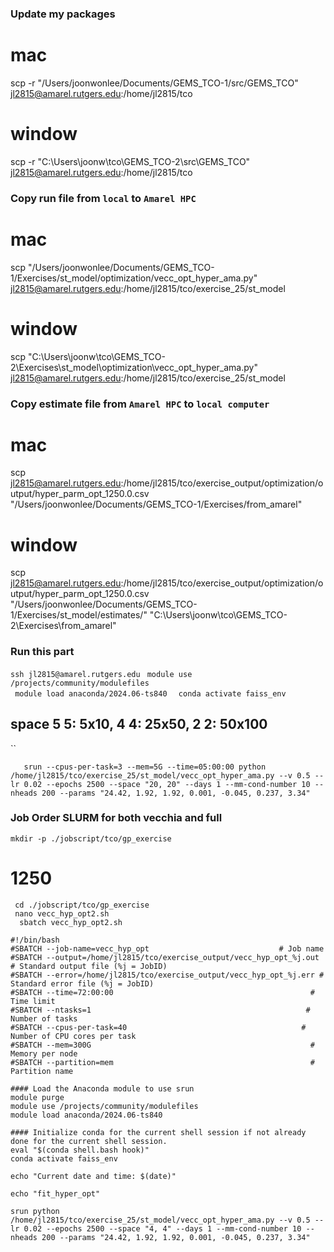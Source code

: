 ### Update my packages
# mac
scp -r "/Users/joonwonlee/Documents/GEMS_TCO-1/src/GEMS_TCO" jl2815@amarel.rutgers.edu:/home/jl2815/tco

# window
scp -r "C:\Users\joonw\tco\GEMS_TCO-2\src\GEMS_TCO" jl2815@amarel.rutgers.edu:/home/jl2815/tco 

### Copy run file from ```local``` to ```Amarel HPC```
# mac

scp "/Users/joonwonlee/Documents/GEMS_TCO-1/Exercises/st_model/optimization/vecc_opt_hyper_ama.py" jl2815@amarel.rutgers.edu:/home/jl2815/tco/exercise_25/st_model

# window

scp "C:\Users\joonw\tco\GEMS_TCO-2\Exercises\st_model\optimization\vecc_opt_hyper_ama.py" jl2815@amarel.rutgers.edu:/home/jl2815/tco/exercise_25/st_model


### Copy estimate file from ```Amarel HPC``` to ```local computer```

# mac
scp jl2815@amarel.rutgers.edu:/home/jl2815/tco/exercise_output/optimization/output/hyper_parm_opt_1250.0.csv "/Users/joonwonlee/Documents/GEMS_TCO-1/Exercises/from_amarel"


# window
scp jl2815@amarel.rutgers.edu:/home/jl2815/tco/exercise_output/optimization/output/hyper_parm_opt_1250.0.csv "/Users/joonwonlee/Documents/GEMS_TCO-1/Exercises/st_model/estimates/"  "C:\\Users\\joonw\\tco\\GEMS_TCO-2\\Exercises\\from_amarel"


### Run this part
```ssh jl2815@amarel.rutgers.edu```
```  module use /projects/community/modulefiles  ```           
```  module load anaconda/2024.06-ts840  ``` 
```  conda activate faiss_env   ```


## space 5 5: 5x10, 4 4: 25x50, 2 2: 50x100
``

```    srun --cpus-per-task=3 --mem=5G --time=05:00:00 python /home/jl2815/tco/exercise_25/st_model/vecc_opt_hyper_ama.py --v 0.5 --lr 0.02 --epochs 2500 --space "20, 20" --days 1 --mm-cond-number 10 --nheads 200 --params "24.42, 1.92, 1.92, 0.001, -0.045, 0.237, 3.34" ```


### Job Order SLURM for both vecchia and full
```mkdir -p ./jobscript/tco/gp_exercise```     

# 1250

```  cd ./jobscript/tco/gp_exercise  ```  
```  nano vecc_hyp_opt2.sh  ```        
 ```   sbatch vecc_hyp_opt2.sh   ```

``` 
#!/bin/bash
#SBATCH --job-name=vecc_hyp_opt                             # Job name
#SBATCH --output=/home/jl2815/tco/exercise_output/vecc_hyp_opt_%j.out     # Standard output file (%j = JobID)
#SBATCH --error=/home/jl2815/tco/exercise_output/vecc_hyp_opt_%j.err # Standard error file (%j = JobID)
#SBATCH --time=72:00:00                                            # Time limit
#SBATCH --ntasks=1                                                # Number of tasks
#SBATCH --cpus-per-task=40                                       # Number of CPU cores per task
#SBATCH --mem=300G                                                 # Memory per node
#SBATCH --partition=mem                                            # Partition name

#### Load the Anaconda module to use srun 
module purge                                              
module use /projects/community/modulefiles                 
module load anaconda/2024.06-ts840 

#### Initialize conda for the current shell session if not already done for the current shell session.
eval "$(conda shell.bash hook)"
conda activate faiss_env

echo "Current date and time: $(date)"

echo "fit_hyper_opt"

srun python /home/jl2815/tco/exercise_25/st_model/vecc_opt_hyper_ama.py --v 0.5 --lr 0.02 --epochs 2500 --space "4, 4" --days 1 --mm-cond-number 10 --nheads 200 --params "24.42, 1.92, 1.92, 0.001, -0.045, 0.237, 3.34" 

```






